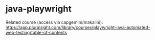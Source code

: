 # java-playwright
Related course (access via capgemini/makalini):
https://app.pluralsight.com/library/courses/playwright-java-automated-web-testing/table-of-contents

